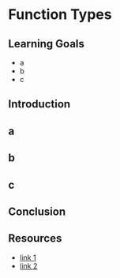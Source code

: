 # Function Types

## Learning Goals

- a
- b
- c

## Introduction

## a

## b

## c

## Conclusion

## Resources

- [link 1]('')
- [link 2]('')